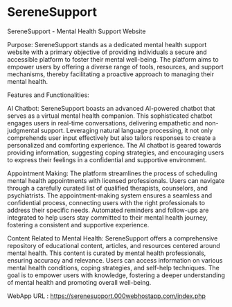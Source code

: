 # SereneSupport
SereneSupport - Mental Health Support Website

Purpose: SereneSupport stands as a dedicated mental health support website with a primary objective of providing individuals a secure and accessible platform to foster their mental well-being. The platform aims to empower users by offering a diverse range of tools, resources, and support mechanisms, thereby facilitating a proactive approach to managing their mental health.

Features and Functionalities:

AI Chatbot: SereneSupport boasts an advanced AI-powered chatbot that serves as a virtual mental health companion. This sophisticated chatbot engages users in real-time conversations, delivering empathetic and non-judgmental support. Leveraging natural language processing, it not only comprehends user input effectively but also tailors responses to create a personalized and comforting experience. The AI chatbot is geared towards providing information, suggesting coping strategies, and encouraging users to express their feelings in a confidential and supportive environment.

Appointment Making: The platform streamlines the process of scheduling mental health appointments with licensed professionals. Users can navigate through a carefully curated list of qualified therapists, counselors, and psychiatrists. The appointment-making system ensures a seamless and confidential process, connecting users with the right professionals to address their specific needs. Automated reminders and follow-ups are integrated to help users stay committed to their mental health journey, fostering a consistent and supportive experience.

Content Related to Mental Health: SereneSupport offers a comprehensive repository of educational content, articles, and resources centered around mental health. This content is curated by mental health professionals, ensuring accuracy and relevance. Users can access information on various mental health conditions, coping strategies, and self-help techniques. The goal is to empower users with knowledge, fostering a deeper understanding of mental health and promoting overall well-being.

WebApp URL : https://serenesupport.000webhostapp.com/index.php
